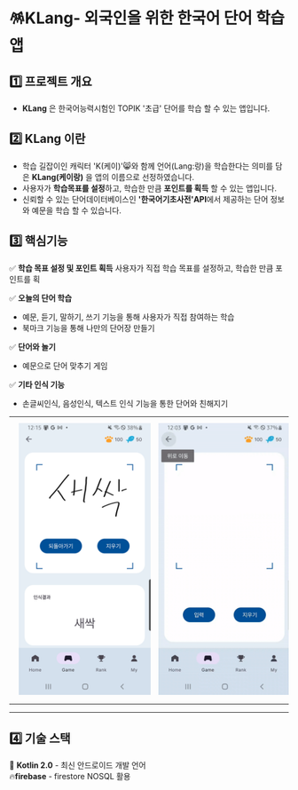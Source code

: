 # 🪅KLang- 외국인을 위한 한국어 단어 학습 앱

## 1️⃣ 프로젝트 개요
* **KLang** 은 한국어능력시험인 TOPIK '초급' 단어를 학습 할 수 있는 앱입니다.

## 2️⃣ KLang 이란
* 학습 길잡이인 캐릭터 'K(케이)'😸와 함께 언어(Lang:랑)을 학습한다는 의미를 담은 **KLang(케이랑)** 을 앱의 이름으로 선정하였습니다.
* 사용자가 **학습목표를 설정**하고, 학습한 만큼 **포인트를 획득** 할 수 있는 앱입니다.
* 신뢰할 수 있는 단어데이터베이스인 **'한국어기초사전'API**에서 제공하는 단어 정보와 예문을 학습 할 수 있습니다.

## 3️⃣ 핵심기능
 ✅ **학습 목표 설정 및 포인트 획득**
 사용자가 직접 학습 목표를 설정하고, 학습한 만큼 포인트를 획

 ✅ **오늘의 단어 학습** 
  - 예문, 듣기, 말하기, 쓰기 기능을 통해 사용자가 직접 참여하는 학습
  - 북마크 기능을 통해 나만의 단어장 만들기
    
 ✅ **단어와 놀기**
 - 예문으로 단어 맞추기 게임

✅ **기타 인식 기능**
 - 손글씨인식, 음성인식, 텍스트 인식 기능을 통한 단어와 친해지기
<table>
  <tr>
    <td width="50%" align="center" height= "60%">
      <img src="assets/screenshotForMLKit.png" alt="손글씨 인식" alt="이미지 설명" width="300" hspace="10" vspace="10">
    </td>
    <td width="50%" align="center" hegith="60%">
      <img src="assets/mlkit_gif.gif" alt="GIF 설명" width="300" hspace="10" vspace="10">
    </td>
  </tr>
</table>

___
## 4️⃣ 기술 스택
🔗 **Kotlin 2.0** - 최신 안드로이드 개발 언어</br>
🔥**firebase** - firestore NOSQL 활용
 

   
  
 

